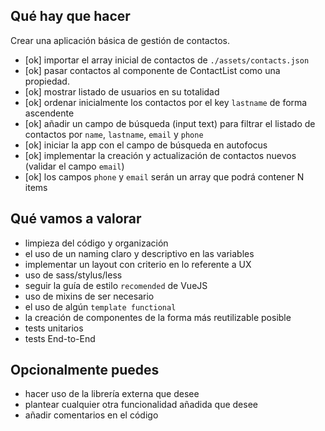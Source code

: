 ## Qué hay que hacer
Crear una aplicación básica de gestión de contactos.

- [ok] importar el array inicial de contactos de `./assets/contacts.json`
- [ok] pasar contactos al componente de ContactList como una propiedad.
- [ok] mostrar listado de usuarios en su totalidad
- [ok] ordenar inicialmente los contactos por el key `lastname` de forma ascendente
- [ok] añadir un campo de búsqueda (input text) para filtrar el listado de contactos por `name`, `lastname`, `email` y `phone`
- [ok] iniciar la app con el campo de búsqueda en autofocus
- [ok] implementar la creación y actualización de contactos nuevos (validar el campo `email`)
- [ok] los campos `phone` y `email` serán un array que podrá contener N items

## Qué vamos a valorar
- limpieza del código y organización
- el uso de un naming claro y descriptivo en las variables
- implementar un layout con criterio en lo referente a UX
- uso de sass/stylus/less
- seguir la guía de estilo `recomended` de VueJS
- uso de mixins de ser necesario
- el uso de algún `template functional`
- la creación de componentes de la forma más reutilizable posible
- tests unitarios
- tests End-to-End

## Opcionalmente puedes
- hacer uso de la librería externa que desee
- plantear cualquier otra funcionalidad añadida que desee
- añadir comentarios en el código
